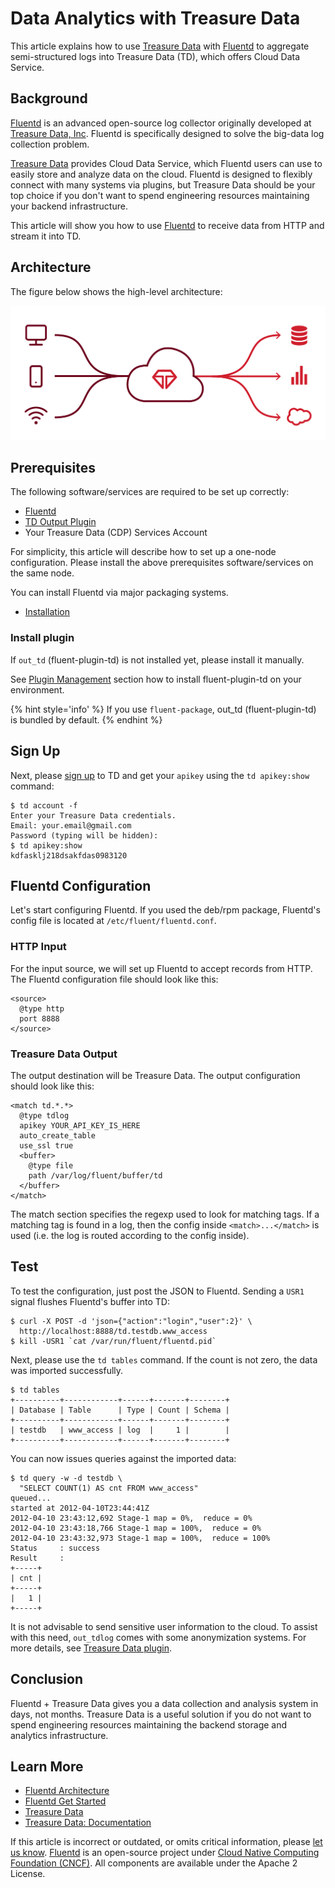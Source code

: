 # Data Analytics with Treasure Data

This article explains how to use [Treasure Data](http://www.fluentd.org/treasuredata) with [Fluentd](http://fluentd.org/) to aggregate semi-structured logs into Treasure Data \(TD\), which offers Cloud Data Service.

## Background

[Fluentd](http://fluentd.org/) is an advanced open-source log collector originally developed at [Treasure Data, Inc](http://www.fluentd.org/treasuredata). Fluentd is specifically designed to solve the big-data log collection problem.

[Treasure Data](http://www.fluentd.org/treasuredata) provides Cloud Data Service, which Fluentd users can use to easily store and analyze data on the cloud. Fluentd is designed to flexibly connect with many systems via plugins, but Treasure Data should be your top choice if you don't want to spend engineering resources maintaining your backend infrastructure.

This article will show you how to use [Fluentd](http://fluentd.org/) to receive data from HTTP and stream it into TD.

## Architecture

The figure below shows the high-level architecture:

![TreasureData Architecture](../.gitbook/assets/treasuredata_architecture.png)

## Prerequisites

The following software/services are required to be set up correctly:

* [Fluentd](https://www.fluentd.org/)
* [TD Output Plugin](https://github.com/treasure-data/fluent-plugin-td)
* Your Treasure Data (CDP) Services Account

For simplicity, this article will describe how to set up a one-node configuration.
Please install the above prerequisites software/services on the same node.

You can install Fluentd via major packaging systems.

* [Installation](../installation/)

### Install plugin

If `out_td` (fluent-plugin-td) is not installed yet, please install it manually.

See [Plugin Management](..//installation/post-installation-guide#plugin-management) section how to install fluent-plugin-td on your environment.

{% hint style='info' %}
If you use `fluent-package`, out_td (fluent-plugin-td) is bundled by default.
{% endhint %}

## Sign Up

Next, please [sign up](https://console.treasure-data.com/users/sign_up) to TD and get your `apikey` using the `td apikey:show` command:

```text
$ td account -f
Enter your Treasure Data credentials.
Email: your.email@gmail.com
Password (typing will be hidden):
$ td apikey:show
kdfasklj218dsakfdas0983120
```

## Fluentd Configuration

Let's start configuring Fluentd. If you used the deb/rpm package, Fluentd's config file is located at `/etc/fluent/fluentd.conf`.

### HTTP Input

For the input source, we will set up Fluentd to accept records from HTTP. The Fluentd configuration file should look like this:

```text
<source>
  @type http
  port 8888
</source>
```

### Treasure Data Output

The output destination will be Treasure Data. The output configuration should look like this:

```text
<match td.*.*>
  @type tdlog
  apikey YOUR_API_KEY_IS_HERE
  auto_create_table
  use_ssl true
  <buffer>
    @type file
    path /var/log/fluent/buffer/td
  </buffer>
</match>
```

The match section specifies the regexp used to look for matching tags. If a matching tag is found in a log, then the config inside `<match>...</match>` is used \(i.e. the log is routed according to the config inside\).

## Test

To test the configuration, just post the JSON to Fluentd. Sending a `USR1` signal flushes Fluentd's buffer into TD:

```text
$ curl -X POST -d 'json={"action":"login","user":2}' \
  http://localhost:8888/td.testdb.www_access
$ kill -USR1 `cat /var/run/fluent/fluentd.pid`
```

Next, please use the `td tables` command. If the count is not zero, the data was imported successfully.

```text
$ td tables
+----------+------------+------+-------+--------+
| Database | Table      | Type | Count | Schema |
+----------+------------+------+-------+--------+
| testdb   | www_access | log  |     1 |        |
+----------+------------+------+-------+--------+
```

You can now issues queries against the imported data:

```text
$ td query -w -d testdb \
  "SELECT COUNT(1) AS cnt FROM www_access"
queued...
started at 2012-04-10T23:44:41Z
2012-04-10 23:43:12,692 Stage-1 map = 0%,  reduce = 0%
2012-04-10 23:43:18,766 Stage-1 map = 100%,  reduce = 0%
2012-04-10 23:43:32,973 Stage-1 map = 100%,  reduce = 100%
Status     : success
Result     :
+-----+
| cnt |
+-----+
|   1 |
+-----+
```

It is not advisable to send sensitive user information to the cloud. To assist with this need, `out_tdlog` comes with some anonymization systems. For more details, see [Treasure Data plugin](http://github.com/treasure-data/fluent-plugin-td/).

## Conclusion

Fluentd + Treasure Data gives you a data collection and analysis system in days, not months. Treasure Data is a useful solution if you do not want to spend engineering resources maintaining the backend storage and analytics infrastructure.

## Learn More

* [Fluentd Architecture](https://www.fluentd.org/architecture)
* [Fluentd Get Started](../quickstart/)
* [Treasure Data](http://www.fluentd.org/treasuredata)
* [Treasure Data: Documentation](http://docs.treasuredata.com/)

If this article is incorrect or outdated, or omits critical information, please [let us know](https://github.com/fluent/fluentd-docs-gitbook/issues?state=open). [Fluentd](http://www.fluentd.org/) is an open-source project under [Cloud Native Computing Foundation \(CNCF\)](https://cncf.io/). All components are available under the Apache 2 License.

